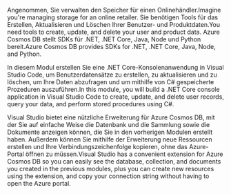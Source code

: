 <span data-ttu-id="355f1-101">Angenommen, Sie verwalten den Speicher für einen Onlinehändler.</span><span class="sxs-lookup"><span data-stu-id="355f1-101">Imagine you're managing storage for an online retailer.</span></span> <span data-ttu-id="355f1-102">Sie benötigen Tools für das Erstellen, Aktualisieren und Löschen Ihrer Benutzer- und Produktdaten.</span><span class="sxs-lookup"><span data-stu-id="355f1-102">You need tools to create, update, and delete your user and product data.</span></span> <span data-ttu-id="355f1-103">Azure Cosmos DB stellt SDKs für .NET, .NET Core, Java, Node und Python bereit.</span><span class="sxs-lookup"><span data-stu-id="355f1-103">Azure Cosmos DB provides SDKs for .NET, .NET Core, Java, Node, and Python.</span></span>

<span data-ttu-id="355f1-104">In diesem Modul erstellen Sie eine .NET Core-Konsolenanwendung in Visual Studio Code, um Benutzerdatensätze zu erstellen, zu aktualisieren und zu löschen, um Ihre Daten abzufragen und um mithilfe von C# gespeicherte Prozeduren auszuführen.</span><span class="sxs-lookup"><span data-stu-id="355f1-104">In this module, you will build a .NET Core console application in Visual Studio Code to create, update, and delete user records, query your data, and perform stored procedures using C#.</span></span>

<span data-ttu-id="355f1-105">Visual Studio bietet eine nützliche Erweiterung für Azure Cosmos DB, mit der Sie auf einfache Weise die Datenbank und die Sammlung sowie die Dokumente anzeigen können, die Sie in den vorherigen Modulen erstellt haben. Außerdem können Sie mithilfe der Erweiterung neue Ressourcen erstellen und Ihre Verbindungszeichenfolge kopieren, ohne das Azure-Portal öffnen zu müssen.</span><span class="sxs-lookup"><span data-stu-id="355f1-105">Visual Studio has a convenient extension for Azure Cosmos DB so you can easily see the database, collection, and documents you created in the previous modules, plus you can create new resources using the extension, and copy your connection string without having to open the Azure portal.</span></span>
